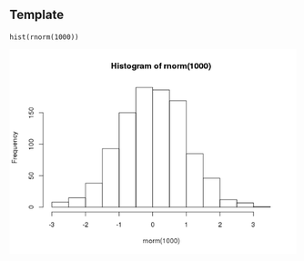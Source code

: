 Template
--------

    hist(rnorm(1000))

![](homework-template_files/figure-markdown_strict/unnamed-chunk-1-1.png)
